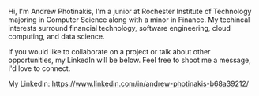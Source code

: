 Hi, I'm Andrew Photinakis, I'm a junior at Rochester Institute of Technology majoring in Computer Science along with a minor in Finance. My techincal interests surround financial technology, software engineering, cloud computing, and data science. 

If you would like to collaborate on a project or talk about other opportunities, my LinkedIn will be below. Feel free to shoot me a message, I'd love to connect. 

My LinkedIn: https://www.linkedin.com/in/andrew-photinakis-b68a39212/
